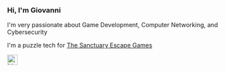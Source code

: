 ### Hi, I'm Giovanni

I'm very passionate about Game Development, Computer Networking, and Cybersecurity

I'm a puzzle tech for [The Sanctuary Escape Games](https://thesanctuaryescape.com/)

[<img width="24" height="24" alt="LinkedIn_icon svg" src="https://github.com/user-attachments/assets/d2ba9fba-3a2d-4169-86ba-92a9cdd5cbf6" />](www.linkedin.com/in/giovanni-pascuzzi-9b84a8310)

<!--
**gvpz/gvpz** is a ✨ _special_ ✨ repository because its `README.md` (this file) appears on your GitHub profile.

Here are some ideas to get you started:

- 🔭 I’m currently working on ...
- 🌱 I’m currently learning ...
- 👯 I’m looking to collaborate on ...
- 🤔 I’m looking for help with ...
- 💬 Ask me about ...
- 📫 How to reach me: ...
- 😄 Pronouns: ...
- ⚡ Fun fact: ...
-->
